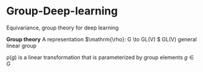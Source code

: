# Group-Deep-learning
Equivariance, group theory for deep learning

**Group theory**
A representation $\mathrm{\rho}: G \to GL(V) $ 
GL(V) general linear group

$\mathrm{\rho}(g)$ is a linear transformation that is parameterized by group elements $g\in G$
